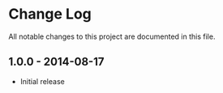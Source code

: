 # Change Log

All notable changes to this project are documented in this file.


## 1.0.0 - 2014-08-17

* Initial release
